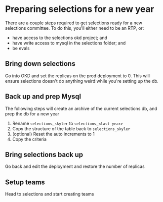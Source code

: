# Preparing selections for a new year
There are a couple steps required to get selections ready for a new selections committee.
To do this, you'll either need to be an RTP, or:
- have access to the selections okd project; and
- have write access to mysql in the selections folder; and
- be evals

## Bring down selections
Go into OKD and set the replicas on the prod deployment to 0. This will ensure selections doesn't do anything weird while you're setting up the db.

## Back up and prep Mysql
The following steps will create an archive of the current selections db, and prep the db for a new year
1. Rename `selections_skyler` to `selections_<last year>`
2. Copy the structure of the table back to `selections_skyler`
3. (optional) Reset the auto increments to 1
4. Copy the criteria

## Bring selections back up
Go back and edit the deployment and restore the number of replicas

## Setup teams
Head to selections and start creating teams
